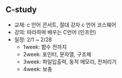 ## C-study
* 교재: c 언어 콘서트, 절대 강자 c 언어 코스웨어  
* 강의: 따라하며 배우는 C언어 (인프런)
* 일정: 2/1 ~ 2/28
  * 1week: 함수 전까지
  * 2week: 포인터, 문자열, 구조체
  * 3week: 파일입출력, 동적 메모리, 전처리기 
  * 4week: 보충
